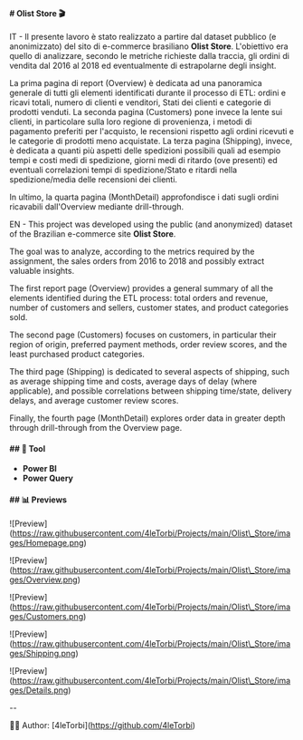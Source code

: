 #### \# Olist Store 🎬



IT - Il presente lavoro è stato realizzato a partire dal dataset pubblico (e anonimizzato) del sito di e-commerce brasiliano **Olist Store**. L'obiettivo era quello di analizzare, secondo le metriche richieste dalla traccia, gli ordini di vendita dal 2016 al 2018 ed eventualmente di estrapolarne degli insight.

La prima pagina di report (Overview) è dedicata ad una panoramica generale di tutti gli elementi identificati durante il processo di ETL: ordini e ricavi totali, numero di clienti e venditori, Stati dei clienti e categorie di prodotti venduti. La seconda pagina (Customers) pone invece la lente sui clienti, in particolare sulla loro regione di provenienza, i metodi di pagamento preferiti per l'acquisto, le recensioni rispetto agli ordini ricevuti e le categorie di prodotti meno acquistate. La terza pagina (Shipping), invece, è dedicata a quanti più aspetti delle spedizioni possibili quali ad esempio tempi e costi medi di spedizione, giorni medi di ritardo (ove presenti) ed eventuali correlazioni tempi di spedizione/Stato e ritardi nella spedizione/media delle recensioni dei clienti.

In ultimo, la quarta pagina (MonthDetail) approfondisce i dati sugli ordini ricavabili dall'Overview mediante drill-through.



EN - This project was developed using the public (and anonymized) dataset of the Brazilian e-commerce site **Olist Store**.

The goal was to analyze, according to the metrics required by the assignment, the sales orders from 2016 to 2018 and possibly extract valuable insights.



The first report page (Overview) provides a general summary of all the elements identified during the ETL process: total orders and revenue, number of customers and sellers, customer states, and product categories sold.



The second page (Customers) focuses on customers, in particular their region of origin, preferred payment methods, order review scores, and the least purchased product categories.



The third page (Shipping) is dedicated to several aspects of shipping, such as average shipping time and costs, average days of delay (where applicable), and possible correlations between shipping time/state, delivery delays, and average customer review scores.



Finally, the fourth page (MonthDetail) explores order data in greater depth through drill-through from the Overview page.



#### \##  🔧 Tool



* **Power BI**
* **Power Query**



#### \## 📊 Previews



!\[Preview](https://raw.githubusercontent.com/4leTorbi/Projects/main/Olist\_Store/images/Homepage.png)





!\[Preview](https://raw.githubusercontent.com/4leTorbi/Projects/main/Olist\_Store/images/Overview.png)





!\[Preview](https://raw.githubusercontent.com/4leTorbi/Projects/main/Olist\_Store/images/Customers.png)





!\[Preview](https://raw.githubusercontent.com/4leTorbi/Projects/main/Olist\_Store/images/Shipping.png)





!\[Preview](https://raw.githubusercontent.com/4leTorbi/Projects/main/Olist\_Store/images/Details.png)





--



👨‍💻 Author: \[4leTorbi](https://github.com/4leTorbi)

